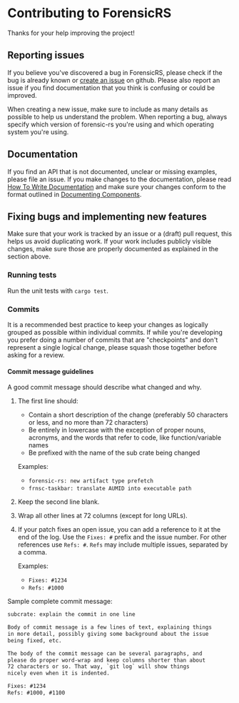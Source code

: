 # Contributing to ForensicRS

Thanks for your help improving the project!

## Reporting issues

If you believe you've discovered a bug in ForensicRS, please check if the bug is
already known or [create an issue](https://github.com/ForensicRS/forensic-rs/issues) on
github. Please also report an issue if you find documentation that you think is
confusing or could be improved.

When creating a new issue, make sure to include as many details as possible to
help us understand the problem. When reporting a bug, always specify which
version of forensic-rs you're using and which operating system you're using.

## Documentation

If you find an API that is not documented, unclear or missing examples, please
file an issue. If you make changes to the documentation, please read
[How To Write Documentation] and make sure your changes conform to the
format outlined in [Documenting Components].

[How To Write Documentation]: https://doc.rust-lang.org/rustdoc/how-to-write-documentation.html
[Documenting Components]: https://doc.rust-lang.org/rustdoc/how-to-write-documentation.html#documenting-components

## Fixing bugs and implementing new features

Make sure that your work is tracked by an issue or a (draft) pull request, this
helps us avoid duplicating work. If your work includes publicly visible changes,
make sure those are properly documented as explained in the section above.

### Running tests

Run the unit tests with `cargo test`.

### Commits

It is a recommended best practice to keep your changes as logically grouped as
possible within individual commits. If while you're developing you prefer doing
a number of commits that are "checkpoints" and don't represent a single logical
change, please squash those together before asking for a review.

#### Commit message guidelines

A good commit message should describe what changed and why.

1. The first line should:
    - Contain a short description of the change (preferably 50 characters or less,
      and no more than 72 characters)
    - Be entirely in lowercase with the exception of proper nouns, acronyms, and
      the words that refer to code, like function/variable names
    - Be prefixed with the name of the sub crate being changed

    Examples:
    - `forensic-rs: new artifact type prefetch`
    - `frnsc-taskbar: translate AUMID into executable path`

1. Keep the second line blank.
1. Wrap all other lines at 72 columns (except for long URLs).
1. If your patch fixes an open issue, you can add a reference to it at the end
   of the log. Use the `Fixes: #` prefix and the issue number. For other
   references use `Refs: #`. `Refs` may include multiple issues, separated by a
   comma.

   Examples:

   - `Fixes: #1234`
   - `Refs: #1000`

Sample complete commit message:

```txt
subcrate: explain the commit in one line

Body of commit message is a few lines of text, explaining things
in more detail, possibly giving some background about the issue
being fixed, etc.

The body of the commit message can be several paragraphs, and
please do proper word-wrap and keep columns shorter than about
72 characters or so. That way, `git log` will show things
nicely even when it is indented.

Fixes: #1234
Refs: #1000, #1100
```